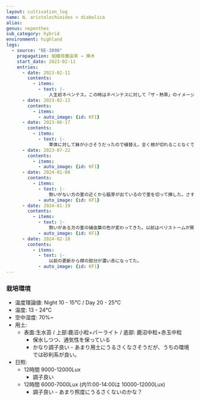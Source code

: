 ```yaml
---
layout: cultivation_log
name: N. aristolochioides × diabolica
alias:
genus: nepenthes
sub_category: hybrid
environment: highland
logs:
  - source: "BE-3898"
    propagation: 組織培養由来 → 挿木
    start_date: 2023-02-11
    entries:
      - date: 2023-02-11
        contents:
          - items:
            - text: |-
                人生初ネペンテス。この時はネペンテスに対して「ザ・熱帯」のイメージしかなかったのでよくわからずにジメジメ高温環境下で育てていた。捕虫葉が小さくなり、葉に赤い点がよく着くようになって何かがおかしいと気づく。普通に水道水あげてたし。ただ交配種だからか枯れそうな気配は全くなかった、ラッキー。
      - date: 2023-02-13
        contents:
          - items:
            - auto_image: {id: KF1}
      - date: 2023-06-17
        contents:
          - items:
            - text: |-
                草体に対して鉢が小さそうだったので植替え。全く根が切れることなくできたので割と上手く行ったと思っている。確かこの少し前に自作高山性温室MK1の運用を始めたし、灌水時の水はRO水に変更した。<br> 2本の茎があるが片方はコンスタントに太い葉と大きい捕虫葉を出す一方で、もう片方は全体的に小さい。おそらく成長が偏っている。
      - date: 2023-07-22
        contents:
          - items:
            - auto_image: {id: KF1}
      - date: 2024-01-08
        contents:
          - items:
            - text: |-
                勢いがない方の茎の近くから脇芽が出ているので茎を切って挿した。さすがに根付くと思う。
            - auto_image: {id: KF1}
      - date: 2024-01-19
        contents:
          - items:
            - text: |-
                勢いがある方の茎の捕虫葉の色が変わってきた。以前はペリストームが開きたての時点で赤→濃い赤と変化していたが、今は緑→赤。そして襟の部分も今は完全な赤ではなく若干緑が混ざっている。アッパー化が始まったのだろう。少し寂しい。
            - auto_image: {id: KF1}
      - date: 2024-02-18
        contents:
          - items:
            - text: |-
                以前の更新から襟の部分が濃い赤になってた。
            - auto_image: {id: KF1}
---
```

### 栽培環境
- 温度理論値: Night 10 - 15℃ / Day 20 - 25℃
- 温度: 13 - 24℃
- 空中湿度: 70%~
- 用土:
  - 表面:生水苔 / 上部:鹿沼小粒+パーライト / 底部: 鹿沼中粒+赤玉中粒
    - 保水しつつ、通気性を保っている
    - かなり調子良い - あまり用土にうるさくなさそうだが、うちの環境では砂利系が良い。
- 日照:
  - 12時間 9000-12000Lux
    - 調子良い
  - 12時間 6000-7000Lux (内11:00-14:00は 10000-12000Lux)
    - 調子良い - あまり照度にうるさくないのかな？
